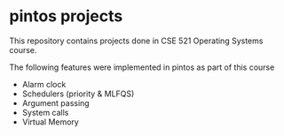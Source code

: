 # pintos projects
This repository contains projects done in CSE 521 Operating Systems course.

The following features were implemented in pintos as part of this course
- Alarm clock
- Schedulers (priority & MLFQS)
- Argument passing
- System calls
- Virtual Memory

